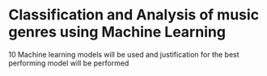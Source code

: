 # Classification and Analysis of music genres using Machine Learning
 10 Machine learning models will be used and justification for the best performing model will be performed
